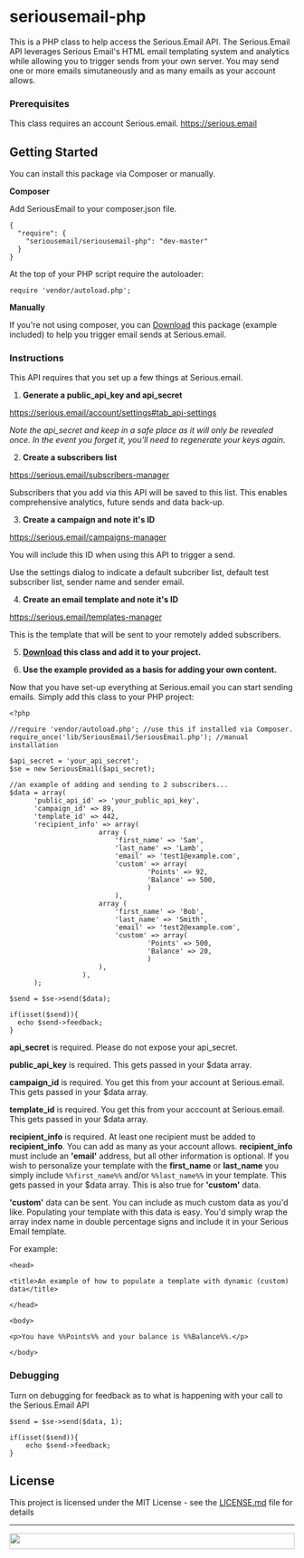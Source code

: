 # seriousemail-php

This is a PHP class to help access the Serious.Email API.  The Serious.Email API leverages Serious Email's HTML email templating system and analytics while allowing you to trigger sends from your own server.  You may send one or more emails simutaneously and as many emails as your account allows. 

### Prerequisites

This class requires an account Serious.email.  https://serious.email

## Getting Started

You can install this package via Composer or manually.  

**Composer**

Add SeriousEmail to your composer.json file. 

```
{
  "require": {
    "seriousemail/seriousemail-php": "dev-master"
  }
}

```
At the top of your PHP script require the autoloader:

```
require 'vendor/autoload.php';

```

**Manually**

If you're not using composer, you can [Download](https://github.com/dommermuth/seriousemail-php/archive/master.zip) this package (example included) to help you trigger email sends at Serious.email.

### Instructions

This API requires that you set up a few things at Serious.email.

1. **Generate a public_api_key and api_secret**

  https://serious.email/account/settings#tab_api-settings

  *Note the api_secret and keep in a safe place as it will only be revealed once.  In the event you forget it, you'll need to regenerate your keys again.*


2. **Create a subscribers list**

  https://serious.email/subscribers-manager

  Subscribers that you add via this API will be saved to this list.  This enables comprehensive analytics, future sends and data back-up.


3. **Create a campaign and note it's ID**

  https://serious.email/campaigns-manager

  You will include this ID when using this API to trigger a send.

  Use the settings dialog to indicate a default subcriber list, default test subscriber list, sender name and sender email.


4. **Create an email template and note it's ID**

  https://serious.email/templates-manager

  This is the template that will be sent to your remotely added subscribers.


5. **[Download](https://github.com/SeriousEmail/seriousemail-php/archive/master.zip) this class and add it to your project.**



6. **Use the example provided as a basis for adding your own content.**

  Now that you have set-up everything at Serious.email you can start sending emails.  Simply add this class to your PHP project:

  ```
<?php

//require 'vendor/autoload.php'; //use this if installed via Composer.
require_once('lib/SeriousEmail/SeriousEmail.php'); //manual installation

$api_secret = 'your_api_secret';
$se = new SeriousEmail($api_secret);

//an example of adding and sending to 2 subscribers...
$data = array(
		'public_api_id' => 'your_public_api_key', 
		'campaign_id' => 89,
		'template_id' => 442,
		'recipient_info' => array(		
						array (								
							'first_name' => 'Sam',
							'last_name' => 'Lamb',
							'email' => 'test1@example.com',
							'custom' => array(
									'Points' => 92,
									'Balance' => 500,
									)	
							),								
						array (								
							'first_name' => 'Bob',
							'last_name' => 'Smith',
							'email' => 'test2@example.com',
							'custom' => array(
									'Points' => 500,
									'Balance' => 20,
									)
						),							
					),
	    );

$send = $se->send($data);

if(isset($send)){
	echo $send->feedback;
}
  ```

  **api_secret** is required. Please do not expose your api_secret.

  **public_api_key** is required.  This gets passed in your $data array.

  **campaign_id** is required.  You get this from your account at Serious.email. This gets passed in your $data array.

  **template_id** is required.  You get this from your acccount at Serious.email. This gets passed in your $data array.

  **recipient_info** is required.  At least one recipient must be added to **recipient_info**.  You can add as many as your account allows.  **recipient_info** must include an **'email'** address, but all other information is optional.  If you wish to personalize your template with the **first_name** or **last_name** you simply include `%%first_name%%` and/or `%%last_name%%` in your template. This gets passed in your $data array.  This is also true for **'custom'** data.

  **'custom'** data can be sent.  You can include as much custom data as you'd like. Populating your template with this data is easy.  You'd simply wrap the array index name in double percentage signs and include it in your Serious Email template. 

  For example:

  ```
<head>

<title>An example of how to populate a template with dynamic (custom) data</title>

</head>

<body>

<p>You have %%Points%% and your balance is %%Balance%%.</p>

</body>
  ```

### Debugging

Turn on debugging for feedback as to what is happening with your call to the Serious.Email API

```
$send = $se->send($data, 1);

if(isset($send)){
    echo $send->feedback;
}

```

## License

This project is licensed under the MIT License - see the [LICENSE.md](LICENSE.md) file for details

---



<a href="https://serious.email">
  <img src="https://serious.email/images/logo.svg" width="100%" height="28">
</a>

